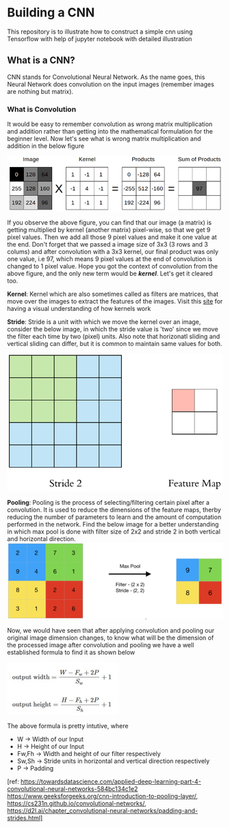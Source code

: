 # Building a CNN
This repository is to illustrate how to construct a simple cnn using Tensorflow with help of jupyter notebook with detailed illustration

## What is a CNN?
CNN stands for Convolutional Neural Network. As the name goes, this Neural Network does convolution on the input images (remember images are nothing but matrix). 

### What is Convolution
It would be easy to remember convolution as wrong matrix multiplication and addition rather than getting into the mathematical formulation for the beginner level. Now let's see what is wrong matrix multiplication and addition in the below figure

![Convolution](https://github.com/VigneshKathirkamar/building_cnn/blob/main/convolution.png)

If you observe the above figure, you can find that our image (a matrix) is getting multiplied by kernel (another matrix) pixel-wise, so that we get 9 pixel values. Then we add all those 9 pixel values and make it one value at the end. Don't forget that we passed a image size of 3x3 (3 rows and 3 colums) and after convolution with a 3x3 kernel, our final product was only one value, i.e 97, which means 9 pixel values at the end of convolution is changed to 1 pixel value. Hope you got the context of convolution from the above figure, and the only new term would be __*kernel*__. Let's get it cleared too.

__Kernel__: Kernel which are also sometimes called as filters are matrices, that move over the images to extract the features of the images. Visit this [site](https://setosa.io/ev/image-kernels/?from=hackcv&hmsr=hackcv.com&utm_medium=hackcv.com&utm_source=hackcv.com) for having a visual understanding of how kernels work

__Stride__: Stride is a unit with which we move the kernel over an image, consider the below image, in which the stride value is 'two' since we move the filter each time by two (pixel) units. Also note that horizonatl sliding and vertical sliding can differ, but it is common to maintain same values for both.

![stride](https://github.com/VigneshKathirkamar/building_cnn/blob/main/stride.gif)

__Pooling__: Pooling is the process of selecting/filtering certain pixel after a convolution. It is used to reduce the dimensions of the feature maps, therby reducing the number of parameters to learn and the amount of computation performed in the network. Find the below image for a better understanding in which max pool is done with filter size of 2x2 and stride 2 in both vertical and horizontal direction.
![pooling](https://github.com/VigneshKathirkamar/building_cnn/blob/main/pooling.png)

Now, we would have seen that after applying convolution and pooling our original image dimension changes, to know what will be the dimension of the processed image after convolution and pooling we have a well established formula to find it as shown below

![formula](https://github.com/VigneshKathirkamar/building_cnn/blob/main/formula.png)

The above formula is pretty intutive, where 
* W -> Width of our Input 
* H -> Height of our Input 
* Fw,Fh -> Width and height of our filter respectively
* Sw,Sh -> Stride units in horizontal and vertical direction respectively  
* P -> Padding






[ref: https://towardsdatascience.com/applied-deep-learning-part-4-convolutional-neural-networks-584bc134c1e2
https://www.geeksforgeeks.org/cnn-introduction-to-pooling-layer/,
https://cs231n.github.io/convolutional-networks/,
https://d2l.ai/chapter_convolutional-neural-networks/padding-and-strides.html]
